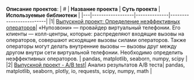**Описание проектов**:
| # |             **Название проекта**                |                  **Суть проекта**                    |               **Используемые библиотеки**                |
|---|------------------|--------------|-------------------------|
|1| [ Выпускной проект: Определение неэффективных операторов](https://github.com/LiliyaGoncharova/analytics-projects/tree/main/final_project)| «Нупозвони» — провайдер виртуальный телефонии. Его клиенты — колл-центры, которые: распределяют входящие вызовы на операторов, совершают исходящие вызовы силами операторов. Также операторы могут делать внутренние вызовы — вызовы друг между другом внутри сети виртуальной телефонии. Необходимо определить неэффективных операторов. | pandas, matplotlib, seaborn, numpy, scipy |
|2| [Выпускной проект - A/B test](https://github.com/LiliyaGoncharova/analytics-projects/tree/main/final_project_AB_test)| Анализ результатов A/B теста| pandas, matplotlib, seaborn, plotly, io, requests, scipy, numpy, math |

